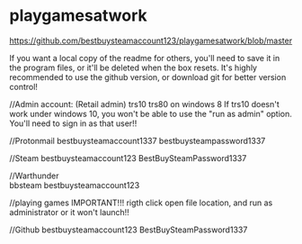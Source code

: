 # playgamesatwork

https://github.com/bestbuysteamaccount123/playgamesatwork/blob/master

If you want a local copy of the readme for others, you'll need to save it in the program files, or it'll be deleted when the box resets. It's highly recommended to use the github version, or download git for better version control! 


//Admin account: (Retail admin)
trs10
trs80 on windows 8
If trs10 doesn't work under windows 10, you won't be able to use the "run as admin" option. You'll need to sign in as that user!!


//Protonmail
bestbuysteamaccount1337
bestbuysteampassword1337


//Steam
bestbuysteamaccount123
BestBuySteamPassword1337


//Warthunder  
bbsteam 
bestbuysteamaccount123

//playing games IMPORTANT!!!
rigth click open file location, and run as administrator or it won't launch!!



//Github
bestbuysteamaccount123
BestBuySteamPassword1337

